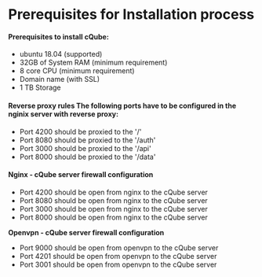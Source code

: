 # Prerequisites for Installation process

#### Prerequisites to install cQube:

* ubuntu 18.04 \(supported\)
* 32GB of System RAM \(minimum requirement\)
* 8 core CPU \(minimum requirement\)
* Domain name \(with SSL\)
* 1 TB Storage

#### Reverse proxy rules The following ports have to be configured in the nginix server with reverse proxy:

* Port 4200 should be proxied to the '/'
* Port 8080 should be proxied to the '/auth'
* Port 3000 should be proxied to the '/api'
* Port 8000 should be proxied to the '/data'

#### Nginx - cQube server firewall configuration

* Port 4200 should be open from nginx to the cQube server
* Port 8080 should be open from nginx to the cQube server
* Port 3000 should be open from nginx to the cQube server
* Port 8000 should be open from nginx to the cQube server

**Openvpn - cQube server firewall configuration**

* Port 9000 should be open from openvpn to the cQube server
* Port 4201 should be open from openvpn to the cQube server
* Port 3001 should be open from openvpn to the cQube server   

